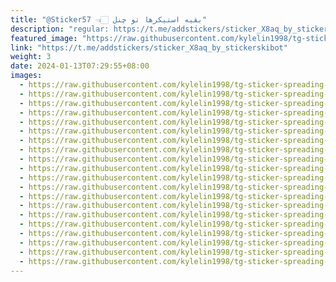 ```yaml
---
title: "@Sticker57 👈🏻 بقیه استیکرها تو چنل"
description: "regular: https://t.me/addstickers/sticker_X8aq_by_stickerskibot"
featured_image: "https://raw.githubusercontent.com/kylelin1998/tg-sticker-spreading-worldwide-images/main/img/8e62cbef-23ae-4d3f-b3ac-4441f9963ab0.jpg"
link: "https://t.me/addstickers/sticker_X8aq_by_stickerskibot"
weight: 3
date: 2024-01-13T07:29:55+08:00
images:
  - https://raw.githubusercontent.com/kylelin1998/tg-sticker-spreading-worldwide-images/main/img/8e62cbef-23ae-4d3f-b3ac-4441f9963ab0.jpg
  - https://raw.githubusercontent.com/kylelin1998/tg-sticker-spreading-worldwide-images/main/img/f4284dd5-32fd-465b-91a2-7ed298eac15f.jpg
  - https://raw.githubusercontent.com/kylelin1998/tg-sticker-spreading-worldwide-images/main/img/1ba32c01-9d8b-4498-93b8-54b786548358.jpg
  - https://raw.githubusercontent.com/kylelin1998/tg-sticker-spreading-worldwide-images/main/img/5562afaa-5b04-4a16-b2cf-810864dd029e.jpg
  - https://raw.githubusercontent.com/kylelin1998/tg-sticker-spreading-worldwide-images/main/img/eaf24d36-5048-4ff6-abf9-f56d648157ec.jpg
  - https://raw.githubusercontent.com/kylelin1998/tg-sticker-spreading-worldwide-images/main/img/228b8c79-ed29-48ef-9e64-cda230326ed0.jpg
  - https://raw.githubusercontent.com/kylelin1998/tg-sticker-spreading-worldwide-images/main/img/cfa75cda-0559-4133-b020-d8f59fd4479b.jpg
  - https://raw.githubusercontent.com/kylelin1998/tg-sticker-spreading-worldwide-images/main/img/6522abcf-d659-431e-8408-cddb11ae7447.jpg
  - https://raw.githubusercontent.com/kylelin1998/tg-sticker-spreading-worldwide-images/main/img/026ff354-bd30-45f6-bd7c-ea833539a132.jpg
  - https://raw.githubusercontent.com/kylelin1998/tg-sticker-spreading-worldwide-images/main/img/827bf703-c718-4226-b692-46242b3c19c1.jpg
  - https://raw.githubusercontent.com/kylelin1998/tg-sticker-spreading-worldwide-images/main/img/f02fb4c0-2677-4662-829b-bd4bc33c3fbf.jpg
  - https://raw.githubusercontent.com/kylelin1998/tg-sticker-spreading-worldwide-images/main/img/ff847b8c-d3e7-4a2a-9545-e2545e3a7b21.jpg
  - https://raw.githubusercontent.com/kylelin1998/tg-sticker-spreading-worldwide-images/main/img/7a3bdc87-f3ae-4ed8-aa70-0c711fc1afb8.jpg
  - https://raw.githubusercontent.com/kylelin1998/tg-sticker-spreading-worldwide-images/main/img/3f353903-39d0-4f45-b143-608ee5826e2b.jpg
  - https://raw.githubusercontent.com/kylelin1998/tg-sticker-spreading-worldwide-images/main/img/27ba01f3-3ad2-4ea4-b2e3-23566139604e.jpg
  - https://raw.githubusercontent.com/kylelin1998/tg-sticker-spreading-worldwide-images/main/img/812a36d1-47d0-4c80-983b-52d163aeffdf.jpg
  - https://raw.githubusercontent.com/kylelin1998/tg-sticker-spreading-worldwide-images/main/img/0178a32b-1f4c-4ee1-be4b-16b0e40eb5ec.jpg
  - https://raw.githubusercontent.com/kylelin1998/tg-sticker-spreading-worldwide-images/main/img/138d03c3-8cd7-4939-b188-801fed2d4308.jpg
  - https://raw.githubusercontent.com/kylelin1998/tg-sticker-spreading-worldwide-images/main/img/f7a7e73b-0bd4-4791-b794-9c6dd8efe783.jpg
  - https://raw.githubusercontent.com/kylelin1998/tg-sticker-spreading-worldwide-images/main/img/214c01e9-e4ce-4e1f-90e5-4e0cae791953.jpg
---
```

